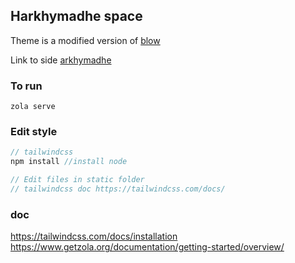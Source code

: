 ## Harkhymadhe space

Theme is a modified version of [blow](https://github.com/tchartron/blow)

Link to side [arkhymadhe](https://arkhymadhe.github.io/)


### To run
```
zola serve
```

### Edit style
```js
// tailwindcss
npm install //install node 

// Edit files in static folder
// tailwindcss doc https://tailwindcss.com/docs/
```


### doc
https://tailwindcss.com/docs/installation
https://www.getzola.org/documentation/getting-started/overview/
